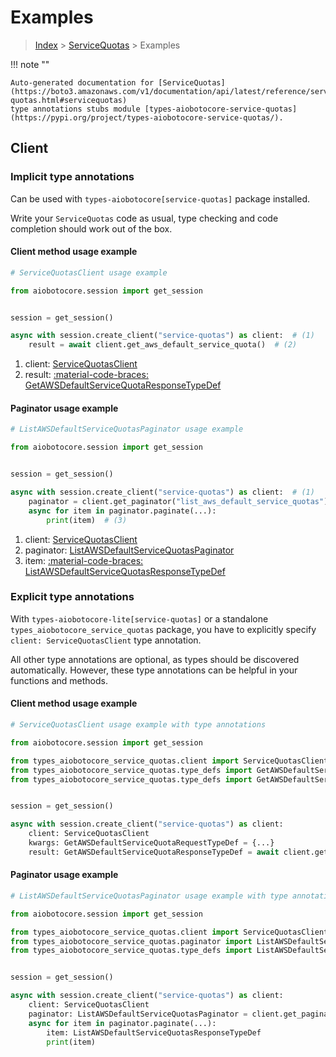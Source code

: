 # Examples

> [Index](../README.md) > [ServiceQuotas](./README.md) > Examples

!!! note ""

    Auto-generated documentation for [ServiceQuotas](https://boto3.amazonaws.com/v1/documentation/api/latest/reference/services/service-quotas.html#servicequotas)
    type annotations stubs module [types-aiobotocore-service-quotas](https://pypi.org/project/types-aiobotocore-service-quotas/).

## Client

### Implicit type annotations

Can be used with `types-aiobotocore[service-quotas]` package installed.

Write your `ServiceQuotas` code as usual,
type checking and code completion should work out of the box.



#### Client method usage example

```python
# ServiceQuotasClient usage example

from aiobotocore.session import get_session


session = get_session()

async with session.create_client("service-quotas") as client:  # (1)
    result = await client.get_aws_default_service_quota()  # (2)
```

1. client: [ServiceQuotasClient](./client.md)
2. result: [:material-code-braces: GetAWSDefaultServiceQuotaResponseTypeDef](./type_defs.md#getawsdefaultservicequotaresponsetypedef)



#### Paginator usage example

```python
# ListAWSDefaultServiceQuotasPaginator usage example

from aiobotocore.session import get_session


session = get_session()

async with session.create_client("service-quotas") as client:  # (1)
    paginator = client.get_paginator("list_aws_default_service_quotas")  # (2)
    async for item in paginator.paginate(...):
        print(item)  # (3)
```

1. client: [ServiceQuotasClient](./client.md)
2. paginator: [ListAWSDefaultServiceQuotasPaginator](./paginators.md#listawsdefaultservicequotaspaginator)
3. item: [:material-code-braces: ListAWSDefaultServiceQuotasResponseTypeDef](./type_defs.md#listawsdefaultservicequotasresponsetypedef)




### Explicit type annotations

With `types-aiobotocore-lite[service-quotas]`
or a standalone `types_aiobotocore_service_quotas` package, you have to explicitly specify
`client: ServiceQuotasClient` type annotation.

All other type annotations are optional, as types should be discovered automatically.
However, these type annotations can be helpful in your functions and methods.


#### Client method usage example

```python
# ServiceQuotasClient usage example with type annotations

from aiobotocore.session import get_session

from types_aiobotocore_service_quotas.client import ServiceQuotasClient
from types_aiobotocore_service_quotas.type_defs import GetAWSDefaultServiceQuotaResponseTypeDef
from types_aiobotocore_service_quotas.type_defs import GetAWSDefaultServiceQuotaRequestTypeDef


session = get_session()

async with session.create_client("service-quotas") as client:
    client: ServiceQuotasClient
    kwargs: GetAWSDefaultServiceQuotaRequestTypeDef = {...}
    result: GetAWSDefaultServiceQuotaResponseTypeDef = await client.get_aws_default_service_quota(**kwargs)
```



#### Paginator usage example

```python
# ListAWSDefaultServiceQuotasPaginator usage example with type annotations

from aiobotocore.session import get_session

from types_aiobotocore_service_quotas.client import ServiceQuotasClient
from types_aiobotocore_service_quotas.paginator import ListAWSDefaultServiceQuotasPaginator
from types_aiobotocore_service_quotas.type_defs import ListAWSDefaultServiceQuotasResponseTypeDef


session = get_session()

async with session.create_client("service-quotas") as client:
    client: ServiceQuotasClient
    paginator: ListAWSDefaultServiceQuotasPaginator = client.get_paginator("list_aws_default_service_quotas")
    async for item in paginator.paginate(...):
        item: ListAWSDefaultServiceQuotasResponseTypeDef
        print(item)
```


